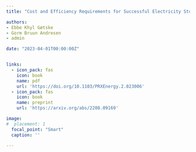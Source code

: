 ```yaml
---
title: "Cost and Efficiency Requirements for Successful Electricity Storage in a Highly Renewable European Energy System"

authors:
- Ebbe Khyl Gøtske
- Gorm Bruun Andresen
- admin

date: "2023-04-01T00:00:00Z"


links:
  - icon_pack: fas
    icon: book
    name: pdf
    url: 'https://doi.org/10.1103/PRXEnergy.2.023006'
  - icon_pack: fas
    icon: book
    name: preprint
    url: 'https://arxiv.org/abs/2208.09169'

image:
#  placement: 1  
  focal_point: "Smart"
  caption: ''

---
```



